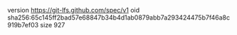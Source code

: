version https://git-lfs.github.com/spec/v1
oid sha256:65c145ff2bad57e68847b34b4d1ab0879abb7a293424475b7f46a8c919b7ef03
size 927
